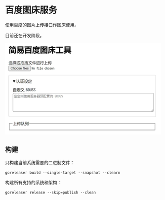 # 百度图床服务

使用百度的图片上传接口作图床使用。

目前还在开发阶段。

![](_assets/home.webp)

## 构建

只构建当前系统需要的二进制文件：

```shell
goreleaser build --single-target --snapshot --clearn
```

构建所有支持的系统和架构：

```shell
goreleaser release --skip=publish --clean
```
